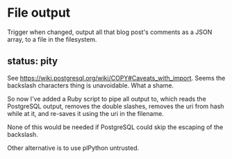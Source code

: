 # File output

Trigger when changed, output all that blog post's comments as a JSON array, to a file in the filesystem.


## status: pity

See <https://wiki.postgresql.org/wiki/COPY#Caveats_with_import>.  Seems the backslash characters thing is unavoidable.  What a shame.

So now I've added a Ruby script to pipe all output to, which reads the PostgreSQL output, removes the double slashes, removes the uri from hash while at it, and re-saves it using the uri in the filename.

None of this would be needed if PostgreSQL could skip the escaping of the backslash.

Other alternative is to use plPython untrusted.

